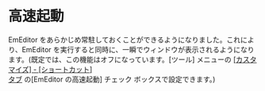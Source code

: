 # 高速起動

EmEditor をあらかじめ常駐しておくことができるようになりました。これにより、EmEditor を実行すると同時に、一瞬でウィンドウが表示されるようになります。(既定では、この機能はオフになっています。\[ツール\] メニューの
[\[カスタマイズ\] \- \[ショートカット\] \
タブ](../dlg/customize/shortcut/index) の\[EmEditor の高速起動\] チェック ボックスで設定できます。)
